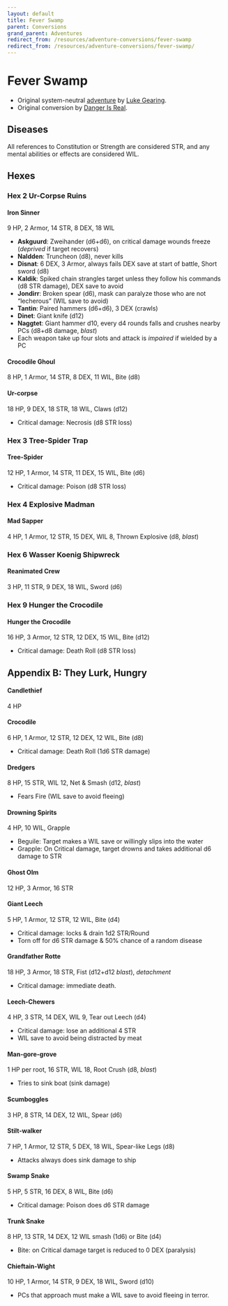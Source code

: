 ```yaml
---
layout: default
title: Fever Swamp
parent: Conversions
grand_parent: Adventures
redirect_from: /resources/adventure-conversions/fever-swamp
redirect_from: /resources/adventure-conversions/fever-swamp/
---
```


# Fever Swamp

- Original system-neutral [adventure](https://www.drivethrurpg.com/product/224803/Fever-Swamp) by [Luke Gearing](https://lukegearing.blot.im/).
- Original conversion by [Danger Is Real](https://dangerisreal.blogspot.com/).

## Diseases
All references to Constitution or Strength are considered STR, and any mental abilities or effects are considered WIL.

## Hexes

### Hex 2 Ur-Corpse Ruins
#### Iron Sinner
9 HP, 2 Armor, 14 STR, 8 DEX, 18 WIL
- **Askguurd**: Zweihander (d6+d6), on critical damage wounds freeze (_deprived_ if target recovers)
- **Naldden**: Truncheon (d8), never kills
- **Disnat**: 6 DEX, 3 Armor, always fails DEX save at start of battle, Short sword (d8)
- **Kaldik**: Spiked chain strangles target unless they follow his commands (d8 STR damage), DEX save to avoid
- **Jondirr**: Broken spear (d6), mask can paralyze those who are not “lecherous” (WIL save to avoid)
- **Tantin**: Paired hammers (d6+d6), 3 DEX (crawls)
- **Dinet**: Giant knife (d12)
- **Naggtet**: Giant hammer d10, every d4 rounds falls and crushes nearby PCs (d8+d8 damage, _blast_)
- Each weapon take up four slots and attack is _impaired_ if wielded by a PC

#### Crocodile Ghoul
8 HP, 1 Armor, 14 STR, 8 DEX, 11 WIL, Bite (d8)

#### Ur-corpse
18 HP, 9 DEX, 18 STR, 18 WIL, Claws (d12)
- Critical damage: Necrosis (d8 STR loss)

### Hex 3 Tree-Spider Trap

#### Tree-Spider
12 HP, 1 Armor, 14 STR, 11 DEX, 15 WIL, Bite (d6)
- Critical damage: Poison (d8 STR loss)

### Hex 4 Explosive Madman
#### Mad Sapper
4 HP, 1 Armor, 12 STR, 15 DEX, WIL 8, Thrown Explosive (d8, _blast_)

### Hex 6 Wasser Koenig Shipwreck

#### Reanimated Crew  
3 HP, 11 STR, 9 DEX, 18 WIL, Sword (d6)

### Hex 9 Hunger the Crocodile
#### Hunger the Crocodile
16 HP, 3 Armor, 12 STR, 12 DEX, 15 WIL, Bite (d12)
- Critical damage: Death Roll (d8 STR loss)

## Appendix B: They Lurk, Hungry

#### Candlethief
4 HP

#### Crocodile
6 HP, 1 Armor, 12 STR, 12 DEX, 12 WIL, Bite (d8)
- Critical damage: Death Roll (1d6 STR damage)

#### Dredgers
8 HP, 15 STR, WIL 12, Net & Smash (d12, _blast_)
- Fears Fire (WIL save to avoid fleeing)

#### Drowning Spirits
4 HP, 10 WIL, Grapple
- Beguile: Target makes a WIL save or willingly slips into the water
- Grapple: On Critical damage, target drowns and takes additional d6 damage to STR

#### Ghost Olm
12 HP, 3 Armor, 16 STR

#### Giant Leech
5 HP, 1 Armor, 12 STR, 12 WIL, Bite (d4)
- Critical damage: locks & drain 1d2 STR/Round
- Torn off for d6 STR damage & 50% chance of a random disease

#### Grandfather Rotte
18 HP, 3 Armor, 18 STR, Fist (d12+d12 _blast_), _detachment_
- Critical damage: immediate death.

#### Leech-Chewers
4 HP, 3 STR, 14 DEX, WIL 9, Tear out Leech (d4)
- Critical damage: lose an additional 4 STR
- WIL save to avoid being distracted by meat

#### Man-gore-grove
1 HP per root, 16 STR, WIL 18, Root Crush (d8, _blast_)
- Tries to sink boat (sink damage)

#### Scumboggles
3 HP, 8 STR, 14 DEX, 12 WIL, Spear (d6)

#### Stilt-walker
7 HP, 1 Armor, 12 STR, 5 DEX, 18 WIL, Spear-like Legs (d8)
- Attacks always does sink damage to ship

#### Swamp Snake
5 HP, 5 STR, 16 DEX, 8 WIL, Bite (d6)
- Critical damage: Poison does d6 STR damage

#### Trunk Snake
8 HP, 13 STR, 14 DEX, 12 WIL smash (1d6) or Bite (d4)
- Bite: on Critical damage target is reduced to 0 DEX (paralysis)

#### Chieftain-Wight
10 HP, 1 Armor, 14 STR, 9 DEX, 18 WIL, Sword (d10)
- PCs that approach must make a WIL save to avoid fleeing in terror.
